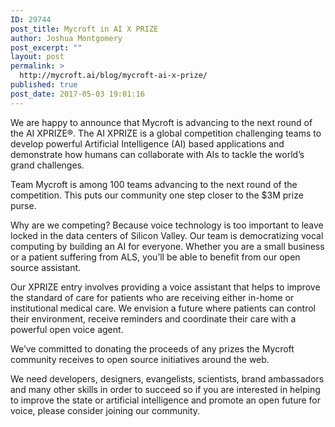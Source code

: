 ```yaml
---
ID: 29744
post_title: Mycroft in AI X PRIZE
author: Joshua Montgomery
post_excerpt: ""
layout: post
permalink: >
  http://mycroft.ai/blog/mycroft-ai-x-prize/
published: true
post_date: 2017-05-03 19:01:16
---
```

<p class="p1">We are happy to announce that Mycroft is advancing to the next round of the AI XPRIZE®. The AI XPRIZE is a global competition challenging teams to develop powerful Artificial Intelligence (AI) based applications and demonstrate how humans can collaborate with AIs to tackle the world’s grand challenges.</p>
<p class="p1">Team Mycroft is among 100 teams advancing to the next round of the competition. This puts our community one step closer to the $3M prize purse.</p>
<p class="p1">Why are we competing? Because voice technology is too important to leave locked in the data centers of Silicon Valley. Our team is democratizing vocal computing by building an AI for everyone. Whether you are a small business or a patient suffering from ALS, you’ll be able to benefit from our open source assistant.</p>
<p class="p1">Our XPRIZE entry involves providing a voice assistant that helps to improve the standard of care for patients who are receiving either in-home or institutional medical care. We envision a future where patients can control their environment, receive reminders and coordinate their care with a powerful open voice agent.</p>
<p class="p1">We’ve committed to donating the proceeds of any prizes the Mycroft community receives to open source initiatives around the web.</p>
<p class="p1">We need developers, designers, evangelists, scientists, brand ambassadors and many other skills in order to succeed so if you are interested in helping to improve the state or artificial intelligence and promote an open future for voice, please consider joining our community.</p>